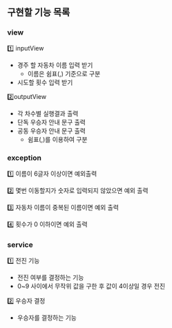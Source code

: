 ## 구현할 기능 목록
### view
1️⃣ inputView
- 경주 할 자동차 이름 입력 받기
    - 이름은 쉼표(,) 기준으로 구분
- 시도할 횟수 입력 받기

2️⃣outputView
- 각 차수별 실행결과 출력
- 단독 우승자 안내 문구 출력
- 공동 우승자 안내 문구 출력
    - 쉼표(,)를 이용하여 구분

### exception
1️⃣ 이름이 6글자 이상이면 예외출력

2️⃣ 몇번 이동할지가 숫자로 입력되지 않았으면 예외 출력

3️⃣ 자동차 이름이 중복된 이름이면 예외 출력

4️⃣ 횟수가 0 이하이면 예외 출력

### service
1️⃣ 전진 기능
- 전진 여부를 결정하는 기능
- 0~9 사이에서 무작위 값을 구한 후 값이 4이상일 경우 전진

2️⃣ 우승자 결정
- 우승자를 결정하는 기능
